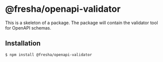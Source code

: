 # @fresha/openapi-validator

This is a skeleton of a package. The package will contain the validator
tool for OpenAPI schemas.

## Installation

```bash
$ npm install @fresha/openapi-validator
```
